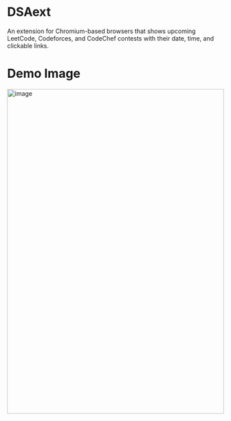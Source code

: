 # DSAext
An extension for Chromium-based browsers that shows upcoming LeetCode, Codeforces, and CodeChef contests with their date, time, and clickable links.

# Demo Image
<img width="504" height="754" alt="image" src="https://github.com/user-attachments/assets/3f07381c-133d-4bc4-8d93-9605835c5463" />
